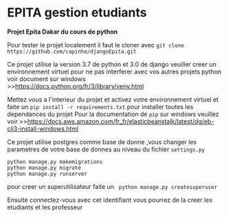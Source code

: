 # EPITA gestion etudiants

**Projet Epita Dakar du cours de python**

Pour tester le projet localement il faut le cloner avec ```git clone https://github.com/capinho/djangoEpita.git```

Ce projet utilise la version 3.7 de python et 3.0 de django 
veuiller creer un environnement virtuel pour ne pas interferer avec vos autres projets python voir document sur windows >>https://docs.python.org/fr/3/library/venv.html

Mettez vous a l'interieur du projet et activez votre environnement virtuel et faite un ```pip install -r requirements.txt``` pour installer toutes les dependances du projet 
Pour la documentation de ```pip``` sur windows veuillez voir >>https://docs.aws.amazon.com/fr_fr/elasticbeanstalk/latest/dg/eb-cli3-install-windows.html

Ce projet utilise postgres comme base de donne ,vous changer les parametres de votre base de donnes au niveau du fichier ```settings.py```

```
python manage.py makemigrations
python manage.py migrate
python manage.py runserver
```

pour creer un superutilisateur faite un ``` python manage.py createsuperuser```

Ensuite connectez-vous avec cet identifiant vous pourrez de la creer les etudiants et les professeur 


